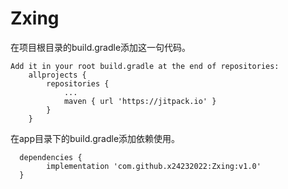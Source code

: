 # Zxing
在项目根目录的build.gradle添加这一句代码。
```
Add it in your root build.gradle at the end of repositories:
	allprojects {
		repositories {
			...
			maven { url 'https://jitpack.io' }
		}
	}
```
在app目录下的build.gradle添加依赖使用。
```
  dependencies {
	    implementation 'com.github.x24232022:Zxing:v1.0'
  }
```
